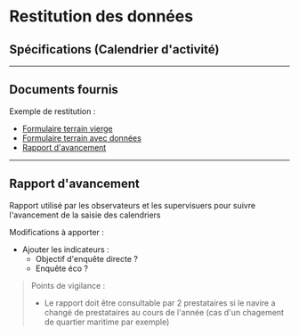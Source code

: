 # Restitution des données
## Spécifications (Calendrier d'activité)

---
## Documents fournis

Exemple de restitution :
- [Formulaire terrain vierge](/projects/activity-calendar/doc/Formulaire-terrain-vierge.png)
- [Formulaire terrain avec données](/projects/activity-calendar/doc/Formulaire-terrain-aved-données.png)
- [Rapport d'avancement](/projects/activity-calendar/doc/Rapport-avancement.png)

---
## Rapport d'avancement

Rapport utilisé par les observateurs et les supervisuers pour suivre l'avancement de la saisie des calendriers

Modifications à apporter :
 * Ajouter les indicateurs :
   * Objectif d'enquête directe ?
   * Enquête éco ?

> Points de vigilance :
> - Le rapport doit être consultable par 2 prestataires si le navire a changé de prestataires au cours de l'année (cas d'un chagement de quartier maritime par exemple)